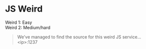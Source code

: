 # JS Weird

Weird 1: Easy  
Weird 2: Medium/hard

> We've managed to find the source for this weird JS service...  
> \<ip>:1237

